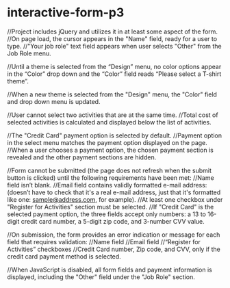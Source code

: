 # interactive-form-p3

//Project includes jQuery and utilizes it in at least some aspect of the form.
//On page load, the cursor appears in the "Name" field, ready for a user to type.
//"Your job role" text field appears when user selects "Other" from the Job Role menu.

//Until a theme is selected from the “Design” menu, no color options appear in the “Color” 
drop down and the “Color” field reads “Please select a T-shirt theme”.

//When a new theme is selected from the "Design" menu, the "Color" field and drop down menu 
is updated.

//User cannot select two activities that are at the same time.
//Total cost of selected activities is calculated and displayed below the list of activities.

//The "Credit Card" payment option is selected by default.
//Payment option in the select menu matches the payment option displayed on the page.
//When a user chooses a payment option, the chosen payment section is revealed and the 
other payment sections are hidden.

//Form cannot be submitted (the page does not refresh when the submit button is clicked) until the following requirements have been met:
//Name field isn’t blank.
//Email field contains validly formatted e-mail address: (doesn’t have to check that it's a real e-mail address, just that it's formatted 
like one: sample@address.com, for example).
//At least one checkbox under "Register for Activities" section must be selected.
//If "Credit Card" is the selected payment option, the three fields accept only numbers: a 13 to 16-digit credit card number, a 5-digit zip code, and 3-number CVV value.

//On submission, the form provides an error indication or message for each field that requires validation:
//Name field
//Email field
//“Register for Activities” checkboxes
//Credit Card number, Zip code, and CVV, only if the credit card payment method is selected.

//When JavaScript is disabled, all form fields and payment information is displayed, including the 
"Other" field under the "Job Role" section.
